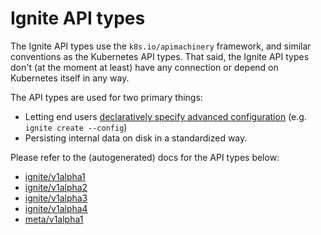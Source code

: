 # Ignite API types

The Ignite API types use the `k8s.io/apimachinery` framework, and
similar conventions as the Kubernetes API types. That said, the Ignite API types don't (at the moment at least)
have any connection or depend on Kubernetes itself in any way.

The API types are used for two primary things:

* Letting end users [declaratively specify advanced configuration](../declarative-config.md) (e.g. `ignite create --config`)
* Persisting internal data on disk in a standardized way.

Please refer to the (autogenerated) docs for the API types below:

- [ignite/v1alpha1](ignite_v1alpha1.md)
- [ignite/v1alpha2](ignite_v1alpha2.md)
- [ignite/v1alpha3](ignite_v1alpha3.md)
- [ignite/v1alpha4](ignite_v1alpha4.md)
- [meta/v1alpha1](meta_v1alpha1.md)
